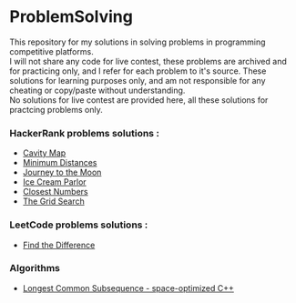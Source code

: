 # ProblemSolving
This repository for my solutions in solving problems in programming competitive platforms.  
I will not share any code for live contest, these problems are archived and for practicing only, and I refer for each problem to it's source. 
These solutions for learning purposes only, and am not responsible for any cheating or copy/paste without understanding.  
No solutions for live contest are provided here, all these solutions for practcing problems only. 

### HackerRank problems solutions :
+ [Cavity Map](https://github.com/MoustafaAttia/ProblemSolving/wiki/Cavity-Map)
+ [Minimum Distances](https://github.com/MoustafaAttia/ProblemSolving/wiki/Minimum-Distances)
+ [Journey to the Moon](https://github.com/MoustafaAttia/ProblemSolving/wiki/Journey-to-the-Moon) 
+ [Ice Cream Parlor](https://github.com/MoustafaAttia/ProblemSolving/wiki/Ice-Cream-Parlor) 
+ [Closest Numbers](https://github.com/MoustafaAttia/ProblemSolving/wiki/Closest-Numbers) 
+ [The Grid Search](https://github.com/MoustafaAttia/ProblemSolving/wiki/The-Grid-Search) 

### LeetCode problems solutions :
+ [Find the Difference](https://github.com/MoustafaAttia/ProblemSolving/wiki/Find-the-Difference) 

### Algorithms
+ [Longest Common Subsequence - space-optimized C++](https://github.com/MoustafaAttia/ProblemSolving/wiki/Longest-Common-Subsequence---space-optimized)
